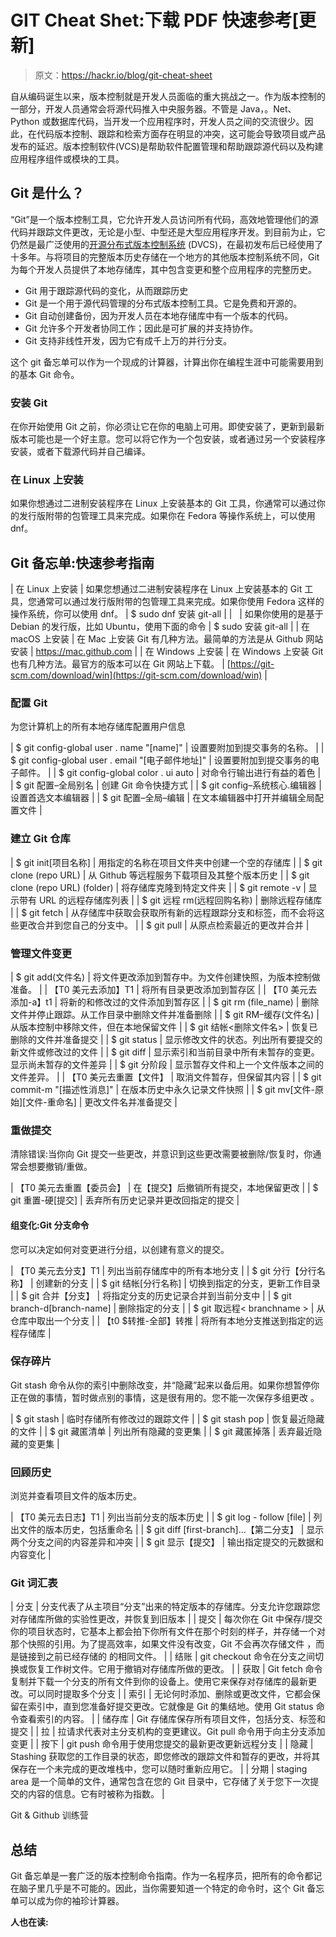 # GIT Cheat Shet:下载 PDF 快速参考[更新]

> 原文：<https://hackr.io/blog/git-cheat-sheet>

自从编码诞生以来，版本控制就是开发人员面临的重大挑战之一。作为版本控制的一部分，开发人员通常会将源代码推入中央服务器。不管是 Java，。Net、Python 或数据库代码，当开发一个应用程序时，开发人员之间的交流很少。因此，在代码版本控制、跟踪和检索方面存在明显的冲突，这可能会导致项目或产品发布的延迟。版本控制软件(VCS)是帮助软件配置管理和帮助跟踪源代码以及构建应用程序组件或模块的工具。

## **Git 是什么？**

“Git”是一个版本控制工具，它允许开发人员访问所有代码，高效地管理他们的源代码并跟踪文件更改，无论是小型、中型还是大型应用程序开发。到目前为止，它仍然是最广泛使用的[开源分布式版本控制系统](https://en.wikipedia.org/wiki/Distributed_version_control) (DVCS)，在最初发布后已经使用了十多年。与将项目的完整版本历史存储在一个地方的其他版本控制系统不同，Git 为每个开发人员提供了本地存储库，其中包含变更和整个应用程序的完整历史。

*   Git 用于跟踪源代码的变化，从而跟踪历史
*   Git 是一个用于源代码管理的分布式版本控制工具。它是免费和开源的。
*   Git 自动创建备份，因为开发人员在本地存储库中有一个版本的代码。
*   Git 允许多个开发者协同工作；因此是可扩展的并支持协作。
*   Git 支持非线性开发，因为它有成千上万的并行分支。

这个 git 备忘单可以作为一个现成的计算器，计算出你在编程生涯中可能需要用到的基本 Git 命令。

### **安装 Git**

在你开始使用 Git 之前，你必须让它在你的电脑上可用。即使安装了，更新到最新版本可能也是一个好主意。您可以将它作为一个包安装，或者通过另一个安装程序安装，或者下载源代码并自己编译。

### **在 Linux 上安装**

如果你想通过二进制安装程序在 Linux 上安装基本的 Git 工具，你通常可以通过你的发行版附带的包管理工具来完成。如果你在 Fedora 等操作系统上，可以使用 dnf。

## Git 备忘单:快速参考指南

| 在 Linux 上安装 | 如果您想通过二进制安装程序在 Linux 上安装基本的 Git 工具，您通常可以通过发行版附带的包管理工具来完成。如果你使用 Fedora 这样的操作系统，你可以使用 dnf。 | $ sudo dnf 安装 git-all |
|   | 如果你使用的是基于 Debian 的发行版，比如 Ubuntu，使用下面的命令 | $ sudo 安装 git-all |
| 在 macOS 上安装 | 在 Mac 上安装 Git 有几种方法。最简单的方法是从 Github 网站安装 | https://mac.github.com |
| 在 Windows 上安装 | 在 Windows 上安装 Git 也有几种方法。最官方的版本可以在 Git 网站上下载。 | [https://git-scm.com/download/win](https://git-scm.com/download/win) |

### **配置 Git**

为您计算机上的所有本地存储库配置用户信息

| $ git config-global user . name "[name]" | 设置要附加到提交事务的名称。 |
| $ git config-global user . email "[电子邮件地址]" | 设置要附加到提交事务的电子邮件。 |
| $ git config-global color . ui auto | 对命令行输出进行有益的着色 |
| $ git 配置–全局别名 | 创建 Git 命令快捷方式 |
| $ git config–系统核心.编辑器 | 设置首选文本编辑器 |
| $ git 配置–全局–编辑 | 在文本编辑器中打开并编辑全局配置文件 |

### **建立 Git 仓库**

| $ git init[项目名称] | 用指定的名称在项目文件夹中创建一个空的存储库 |
| $ git clone (repo URL) | 从 Github 等远程服务下载项目及其整个版本历史 |
| $ git clone (repo URL) (folder) | 将存储库克隆到特定文件夹 |
| $ git remote -v | 显示带有 URL 的远程存储库列表 |
| $ git 远程 rm(远程回购名称) | 删除远程存储库 |
| $ git fetch | 从存储库中获取会获取所有新的远程跟踪分支和标签，而不会将这些更改合并到您自己的分支中。 |
| $ git pull | 从原点检索最近的更改并合并 |

### **管理文件变更**

| $ git add(文件名) | 将文件更改添加到暂存中。为文件创建快照，为版本控制做准备。 |
| 【T0 美元去添加】T1 | 将所有目录更改添加到暂存区 |
| 【T0 美元去添加-a】t1 | 将新的和修改过的文件添加到暂存区 |
| $ git rm (file_name) | 删除文件并停止跟踪。从工作目录中删除文件并准备删除 |
| $ git RM–缓存(文件名) | 从版本控制中移除文件，但在本地保留文件 |
| $ git 结帐<删除文件名> | 恢复已删除的文件并准备提交 |
| $ git status | 显示修改文件的状态。列出所有要提交的新文件或修改过的文件 |
| $ git diff | 显示索引和当前目录中所有未暂存的变更。显示尚未暂存的文件差异 |
| $ git 分阶段 | 显示暂存文件和上一个文件版本之间的文件差异。 |
| 【T0 美元去重置【文件】 | 取消文件暂存，但保留其内容 |
| $ git commit-m "[描述性消息]" | 在版本历史中永久记录文件快照 |
| $ git mv[文件-原始][文件-重命名] | 更改文件名并准备提交 |

### **重做提交**

清除错误:当你向 Git 提交一些更改，并意识到这些更改需要被删除/恢复时，你通常会想要撤销/重做。

| 【T0 美元去重置【委员会】 | 在【提交】后撤销所有提交，本地保留更改 |
| $ git 重置-硬[提交] | 丢弃所有历史记录并更改回指定的提交 |

#### **组变化:Git 分支命令**

您可以决定如何对变更进行分组，以创建有意义的提交。

| 【T0 美元去分支】T1 | 列出当前存储库中的所有本地分支 |
| $ git 分行【分行名称】 | 创建新的分支 |
| $ git 结帐[分行名称] | 切换到指定的分支，更新工作目录 |
| $ git 合并【分支】 | 将指定分支的历史记录合并到当前分支中 |
| $ git branch-d[branch-name] | 删除指定的分支 |
| $ git 取远程< branchname > | 从仓库中取出一个分支 |
| 【t0 $转推-全部】转推 | 将所有本地分支推送到指定的远程存储库 |

### **保存碎片**

Git stash 命令从你的索引中删除改变，并“隐藏”起来以备后用。如果你想暂停你正在做的事情，暂时做点别的事情，这是很有用的。您不能一次保存多组更改 。

| $ git stash | 临时存储所有修改过的跟踪文件 |
| $ git stash pop | 恢复最近隐藏的文件 |
| $ git 藏匿清单 | 列出所有隐藏的变更集 |
| $ git 藏匿掉落 | 丢弃最近隐藏的变更集 |

### **回顾历史**

浏览并查看项目文件的版本历史。

| 【T0 美元去日志】T1 | 列出当前分支的版本历史 |
| $ git log - follow [file] | 列出文件的版本历史，包括重命名 |
| $ git diff [first-branch]...【第二分支】 | 显示两个分支之间的内容差异和冲突 |
| $ git 显示【提交】 | 输出指定提交的元数据和内容变化 |

### **Git 词汇表**

| 分支 | 分支代表了从主项目“分支”出来的特定版本的存储库。分支允许您跟踪您对存储库所做的实验性更改，并恢复到旧版本 |
| 提交 | 每次你在 Git 中保存/提交你的项目状态时，它基本上都会拍下你所有文件在那个时刻的样子，并存储一个对那个快照的引用。为了提高效率，如果文件没有改变，Git 不会再次存储文件 ，而是链接到之前已经存储的 的相同文件。 |
| 结账 | git checkout 命令在分支之间切换或恢复工作树文件。它用于撤销对存储库所做的更改。 |
| 获取 | Git fetch 命令复制并下载一个分支的所有文件到你的设备上。使用它来保存对存储库的最新更改。可以同时提取多个分支 |
| 索引 | 无论何时添加、删除或更改文件，它都会保留在索引中，直到您准备好提交更改。它就像是 Git 的集结地。使用 Git status 命令查看索引的内容。 |
| 储存库 | Git 存储库保存所有项目文件，包括分支、标签和提交 |
| 拉 | 拉请求代表对主分支机构的变更建议。Git pull 命令用于向主分支添加变更 |
| 按下 | git push 命令用于使用您提交的最新更改更新远程分支 |
| 隐藏 | Stashing 获取您的工作目录的状态，即您修改的跟踪文件和暂存的更改，并将其保存在一个未完成的更改堆栈中，您可以随时重新应用它。 |
| 分期 | staging area 是一个简单的文件，通常包含在您的 Git 目录中，它存储了关于您下一次提交的内容的信息。它有时被称为指数。 |

Git & Github 训练营

## **总结**

Git 备忘单是一套广泛的版本控制命令指南。作为一名程序员，把所有的命令都记在脑子里几乎是不可能的。因此，当你需要知道一个特定的命令时，这个 Git 备忘单可以成为你的袖珍计算器。

**人也在读:**